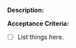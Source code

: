 **Description:**

<!--*Please detail what this issue entails and refer to other existing issues by their number if applicable.*
*Include what tasks will be performed to complete this issue*  -->













**Acceptance Criteria:**

<!-- *Outline clearly the conditions that must be met for this issue to be considered resolved.*
*Use a checklist format to enumerate the steps or actions that will be completed. Specify any requirements for documentation, testing, or review that are necessary to close this issue.* -->

- [ ] List things here. 

